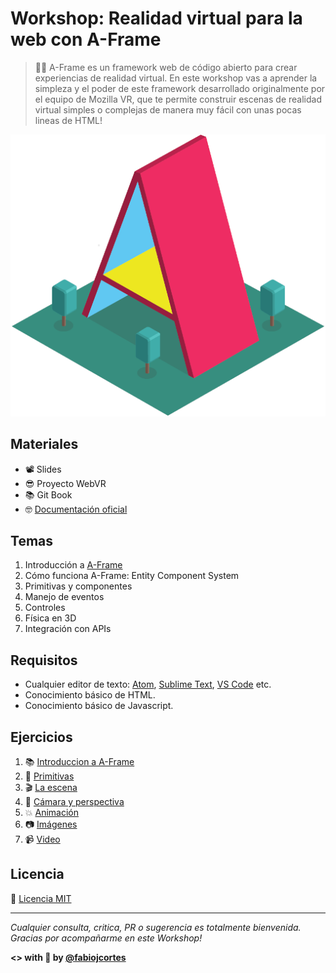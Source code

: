 # Workshop: Realidad virtual para la web con A-Frame

> 👨‍🏫 A-Frame es un framework web de código abierto para crear experiencias de realidad virtual. En este workshop vas a aprender la simpleza y el poder de este framework desarrollado originalmente por el equipo de Mozilla VR, que te permite construir escenas de realidad virtual simples o complejas de manera muy fácil con unas pocas lineas de HTML!

<p align="center">
 <img src="docs/img/aframe1.png" alt="A-Frame">
</p>

## Materiales
* 📽 Slides
* 😎 Proyecto WebVR
* 📚 Git Book
* 🤓 [Documentación oficial](https://aframe.io/docs/0.7.0/introduction/)

## Temas
1. Introducción a [A-Frame](https://aframe.io/)
2. Cómo funciona A-Frame: Entity Component System
3. Primitivas y componentes
4. Manejo de eventos
5. Controles
6. Física en 3D
7. Integración con APIs

## Requisitos
* Cualquier editor de texto: [Atom](https://atom.io/), [Sublime Text](https://www.sublimetext.com/), [VS Code](https://code.visualstudio.com/) etc.
* Conocimiento básico de HTML.
* Conocimiento básico de Javascript.

## Ejercicios
1. 📚 [Introduccion a A-Frame](https://github.com/fcor/aframe-workshop/blob/master/ex/1.md)
2. :dragon_face: [Primitivas](https://github.com/fcor/aframe-workshop/blob/master/ex/2.md)
3. :clapper: [La escena](https://github.com/fcor/aframe-workshop/blob/master/ex/3.md)
4. :movie_camera: [Cámara y perspectiva](https://github.com/fcor/aframe-workshop/blob/master/ex/4.md)
4. :collision: [Animación](https://github.com/fcor/aframe-workshop/blob/master/ex/5.md)
6. :camera: [Imágenes](https://github.com/fcor/aframe-workshop/blob/master/ex/6.md)
7. :video_camera: [Video](https://github.com/fcor/aframe-workshop/blob/master/ex/7.md)

## Licencia
📄 [Licencia MIT](https://github.com/fcor/aframe-workshop/blob/master/LICENSE)

---
*Cualquier consulta, critica, PR o sugerencia es totalmente bienvenida.
Gracias por acompañarme en este Workshop!*

**<> with 🤘 by [@fabiojcortes](https://twitter.com/fabiojcortes)**
